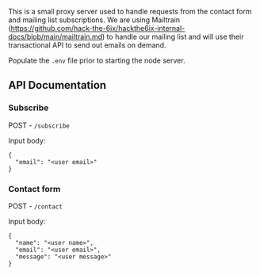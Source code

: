 This is a small proxy server used to handle requests from the contact form and mailing list subscriptions.
We are using Mailtrain (https://github.com/hack-the-6ix/hackthe6ix-internal-docs/blob/main/mailtrain.md) to handle our mailing list and will use their transactional API to send out emails on demand.

Populate the `.env` file prior to starting the node server.

## API Documentation

### Subscribe
POST - `/subscribe`

Input body:
```
{
  "email": "<user email>"
}
```

### Contact form
POST - `/contact`


Input body:
```
{
  "name": "<user name>",
  "email": "<user email>",
  "message": "<user message>"
}
```
